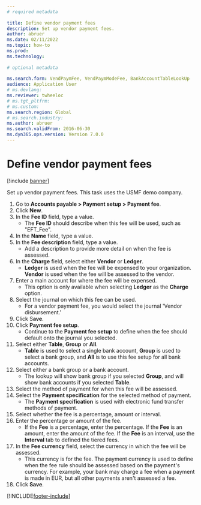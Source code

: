```yaml
--- 
# required metadata 
 
title: Define vendor payment fees
description: Set up vendor payment fees. 
author: abruer
ms.date: 02/11/2022
ms.topic: how-to 
ms.prod:  
ms.technology:  
 
# optional metadata 
 
ms.search.form: VendPaymFee, VendPaymModeFee, BankAccountTableLookUp   
audience: Application User 
# ms.devlang:  
ms.reviewer: twheeloc
# ms.tgt_pltfrm:  
# ms.custom:  
ms.search.region: Global
# ms.search.industry: 
ms.author: abruer
ms.search.validFrom: 2016-06-30 
ms.dyn365.ops.version: Version 7.0.0 
---
```

# Define vendor payment fees

[!include [banner](../../includes/banner.md)]

Set up vendor payment fees. This task uses the USMF demo company.

1. Go to **Accounts payable > Payment setup > Payment fee**.
2. Click **New**.
3. In the **Fee ID** field, type a value.
    * The **Fee ID** should describe when this fee will be used, such as "EFT_Fee".  
4. In the **Name** field, type a value.
5. In the **Fee description** field, type a value.
    * Add a description to provide more detail on when the fee is assessed.  
6. In the **Charge** field, select either **Vendor** or **Ledger**.
    * **Ledger** is used when the fee will be expensed to your organization. **Vendor** is used when the fee will be assessed to the vendor.  
7. Enter a main account for where the fee will be expensed.
    * This option is only available when selecting **Ledger** as the **Charge** option.  
8. Select the journal on which this fee can be used. 
    * For a vendor payment fee, you would select the journal 'Vendor disbursement.'  
9. Click S**ave**.
10. Click **Payment fee setup**.
    * Continue to the **Payment fee setup** to define when the fee should default onto the journal you selected.  
11. Select either **Table**, **Group** or **All**.
    * **Table** is used to select a single bank account, **Group** is used to select a bank group, and **All** is to use this fee setup for all bank accounts.  
12. Select either a bank group or a bank account.
    * The lookup will show bank group if you selected **Group**, and will show bank accounts if you selected **Table**.  
13. Select the method of payment for when this fee will be assessed.
14. Select the **Payment specification** for the selected method of payment.
    * The **Payment specification** is used with electronic fund transfer methods of payment.  
15. Select whether the fee is a percentage, amount or interval.
16. Enter the percentage or amount of the fee.
    * If the **Fee** is a percentage, enter the percentage. If the **Fee** is an amount, enter the amount of the fee. If the **Fee** is an interval, use the **Interval** tab to defined the tiered fees.  
17. In the **Fee currency** field, select the currency in which the fee will be assessed.
    * This currency is for the fee. The payment currency is used to define when the fee rule should be assessed based on the payment's currency. For example, your bank may charge a fee when a payment is made in EUR, but all other payments aren't assessed a fee.  
18. Click **Save**.



[!INCLUDE[footer-include](../../../includes/footer-banner.md)]
